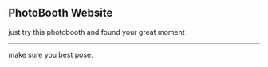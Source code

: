 ## PhotoBooth Website
just try this photobooth and found your great moment

---------------
make sure you best pose.
